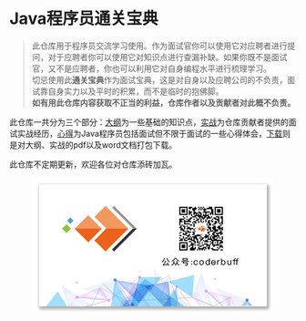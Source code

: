 # Java程序员通关宝典

> 此仓库用于程序员交流学习使用。作为面试官你可以使用它对应聘者进行提问，对于应聘者你可以使用它对知识点进行查漏补缺。如果你既不是面试官，又不是应聘者，你也可以利用它对自身编程水平进行梳理学习。</br>
切忌使用此**通关宝典**作为面试宝典，这是对自身以及应聘公司的不负责，面试靠自身实力以及平时的积累，而不是临时的抱佛脚。</br>
**如有用此仓库内容获取不正当的利益，仓库作者以及贡献者对此概不负责。**

此仓库一共分为三个部分：[大纲](https://github.com/coderbuff/interview/tree/master/%E5%A4%A7%E7%BA%B2)为一些基础的知识点，[实战](https://github.com/coderbuff/interview/tree/master/%E5%AE%9E%E6%88%98)为仓库贡献者提供的面试实战经历，[心得]()为Java程序员包括面试但不限于面试的一些心得体会，[下载](https://github.com/coderbuff/interview/tree/master/%E4%B8%8B%E8%BD%BD)则是对大纲、实战的pdf以及word文档打包下载。

此仓库不定期更新，欢迎各位对仓库添砖加瓦。

<div align=center>
    <img src="resources/wechat.png" />
</div>
